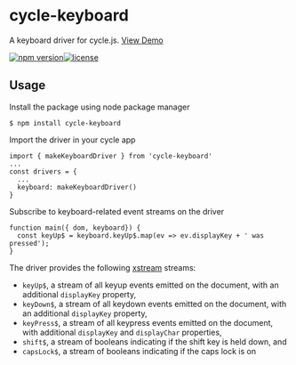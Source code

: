 # cycle-keyboard
A keyboard driver for cycle.js. [View Demo](https://artfuldev.github.io/cycle-keyboard)

[![npm version](https://img.shields.io/npm/v/cycle-keyboard.svg)](https://img.shields.io/npm/v/cycle-keyboard.svg)[![license](https://img.shields.io/github/license/artfuldev/cycle-keyboard.svg)](https://img.shields.io/github/license/artfuldev/cycle-keyboard.svg)

## Usage
Install the package using node package manager
```
$ npm install cycle-keyboard
```
Import the driver in your cycle app
```
import { makeKeyboardDriver } from 'cycle-keyboard'
...
const drivers = {
  ...
  keyboard: makeKeyboardDriver()
}
```
Subscribe to keyboard-related event streams on the driver
```
function main({ dom, keyboard}) {
  const keyUp$ = keyboard.keyUp$.map(ev => ev.displayKey + ' was pressed');
}
```
The driver provides the following [xstream](https://github.com/staltz/xstream) streams:
* `keyUp$`, a stream of all keyup events emitted on the document, with an additional `displayKey` property,
* `keyDown$`, a stream of all keydown events emitted on the document, with an additional `displayKey` property,
* `keyPress$`, a stream of all keypress events emitted on the document, with additional `displayKey` and `displayChar` properties,
* `shift$`, a stream of booleans indicating if the shift key is held down, and
* `capsLock$`, a stream of booleans indicating if the caps lock is on
